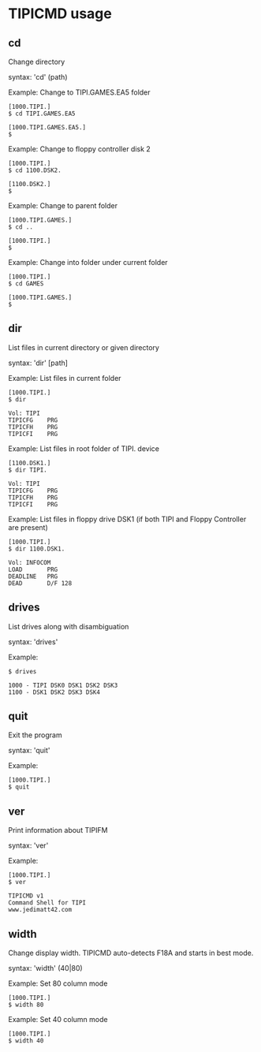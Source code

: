 # TIPICMD usage

## cd

Change directory

syntax: 'cd' (path)

Example: Change to TIPI.GAMES.EA5 folder

```
[1000.TIPI.]
$ cd TIPI.GAMES.EA5

[1000.TIPI.GAMES.EA5.]
$
```

Example: Change to floppy controller disk 2

```
[1000.TIPI.]
$ cd 1100.DSK2.

[1100.DSK2.]
$
```

Example: Change to parent folder

```
[1000.TIPI.GAMES.]
$ cd ..

[1000.TIPI.]
$
```

Example: Change into folder under current folder

```
[1000.TIPI.]
$ cd GAMES

[1000.TIPI.GAMES.]
$
```

## dir

List files in current directory or given directory

syntax: 'dir' [path]

Example: List files in current folder

```
[1000.TIPI.]
$ dir

Vol: TIPI
TIPICFG    PRG
TIPICFH    PRG
TIPICFI    PRG
```

Example: List files in root folder of TIPI. device

```
[1100.DSK1.]
$ dir TIPI.

Vol: TIPI
TIPICFG    PRG
TIPICFH    PRG
TIPICFI    PRG
```

Example: List files in floppy drive DSK1 (if both TIPI and Floppy Controller are present)

```
[1000.TIPI.]
$ dir 1100.DSK1.

Vol: INFOCOM
LOAD       PRG
DEADLINE   PRG
DEAD       D/F 128
```

## drives 

List drives along with disambiguation

syntax: 'drives' 

Example:

```
$ drives

1000 - TIPI DSK0 DSK1 DSK2 DSK3
1100 - DSK1 DSK2 DSK3 DSK4
```

## quit

Exit the program

syntax: 'quit'

Example:

```
[1000.TIPI.]
$ quit
```

## ver

Print information about TIPIFM

syntax: 'ver'

Example:

```
[1000.TIPI.]
$ ver

TIPICMD v1
Command Shell for TIPI
www.jedimatt42.com
```

## width

Change display width. TIPICMD auto-detects F18A and starts in best mode.

syntax: 'width' (40|80)

Example: Set 80 column mode

```
[1000.TIPI.]
$ width 80
```

Example: Set 40 column mode

```
[1000.TIPI.]
$ width 40
```

